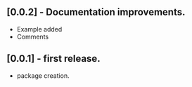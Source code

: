## [0.0.2] - Documentation improvements.
* Example added
* Comments

## [0.0.1] - first release.
* package creation.
